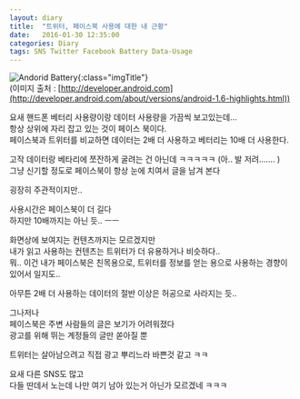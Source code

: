 ```yaml
---
layout: diary
title:  "트위터, 페이스북 사용에 대한 내 근황"
date:   2016-01-30 12:35:00
categories: Diary
tags: SNS Twitter Facebook Battery Data-Usage
---
```


![Andorid Battery](http://developer.android.com/sdk/images/battery.png){:class="imgTitle"}  
(이미지 출처 : [http://developer.android.com](http://developer.android.com/about/versions/android-1.6-highlights.html))

요새 핸드폰 베터리 사용량이랑 데이터 사용량을 가끔씩 보고있는데...  
항상 상위에 자리 잡고 있는 것이 페이스 북이다.  
페이스북과 트위터를 비교하면 데이터는 2배 더 사용하고 베터리는 10배 더 사용한다.

고작 데이터랑 베타리에 쪼잔하게 굴려는 건 아닌데 ㅋㅋㅋㅋㅋ (아.. 발 저려....... )  
그냥 신기할 정도로 페이스북이 항상 눈에 치여서 글을 남겨 본다

<!--more-->

굉장히 주관적이지만..

사용시간은 페이스북이 더 길다  
하지만 10배까지는 아닌 듯.. ㅡㅡ

화면상에 보여지는 컨텐츠까지는 모르겠지만  
내가 읽고 사용하는 컨텐츠는 트위터가 더 유용하거나 비슷하다..  
뭐.. 이건 내가 페이스북은 친목용으로, 트위터를 정보를 얻는 용으로 사용하는 경향이 있어서 일지도..

아무튼 2배 더 사용하는 데이터의 절반 이상은 허공으로 사라지는 듯..


그나저나  
페이스북은 주변 사람들의 글은 보기가 어려워졌다  
광고를 위해 뛰는 계정들의 글만 쏟아질 뿐

트위터는 살아남으려고 직접 광고 뿌리느라 바쁜것 같고 ㅋㅋ

요새 다른 SNS도 많고  
다들 딴데서 노는데 나만 여기 남아 있는거 아닌가 모르겠네 ㅋㅋㅋ

